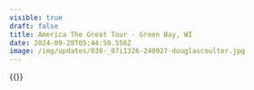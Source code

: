 ```yaml
---
visible: true
draft: false
title: America The Great Tour - Green Bay, WI
date: 2024-09-28T05:44:50.556Z
image: /img/updates/038-_07i1326-240927-douglascoulter.jpg
---
```


{{<youtube ocZCDuO07qU>}}
